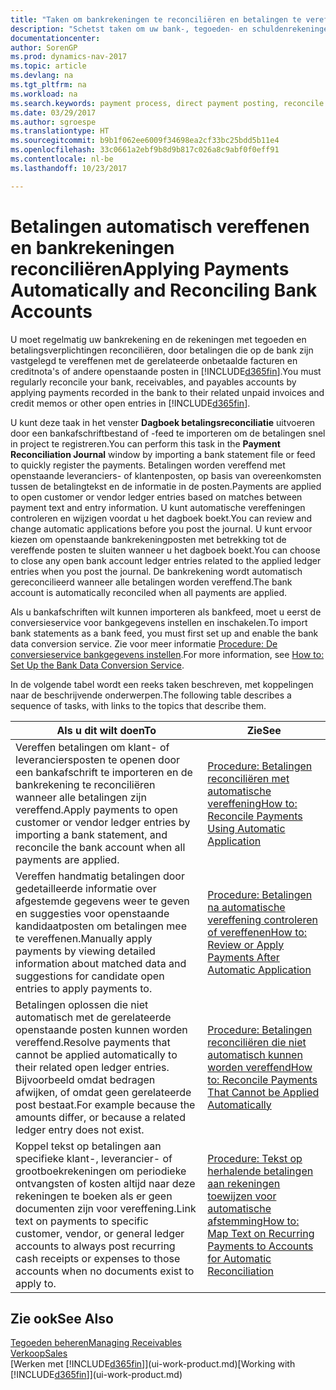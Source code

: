 ```yaml
---
title: "Taken om bankrekeningen te reconciliëren en betalingen te vereffenen met gerelateerde posten"
description: "Schetst taken om uw bank-, tegoeden- en schuldenrekeningen te reconciliëren, kasontvangsten of onkosten te boeken en betalingen automatisch te vereffenen."
documentationcenter: 
author: SorenGP
ms.prod: dynamics-nav-2017
ms.topic: article
ms.devlang: na
ms.tgt_pltfrm: na
ms.workload: na
ms.search.keywords: payment process, direct payment posting, reconcile payment, expenses, cash receipts
ms.date: 03/29/2017
ms.author: sgroespe
ms.translationtype: HT
ms.sourcegitcommit: b9b1f062ee6009f34698ea2cf33bc25bdd5b11e4
ms.openlocfilehash: 33c0661a2ebf9b8d9b817c026a8c9abf0f0eff91
ms.contentlocale: nl-be
ms.lasthandoff: 10/23/2017

---
```

# <a name="applying-payments-automatically-and-reconciling-bank-accounts"></a><span data-ttu-id="dc5b5-103">Betalingen automatisch vereffenen en bankrekeningen reconciliëren</span><span class="sxs-lookup"><span data-stu-id="dc5b5-103">Applying Payments Automatically and Reconciling Bank Accounts</span></span>
<span data-ttu-id="dc5b5-104">U moet regelmatig uw bankrekening en de rekeningen met tegoeden en betalingsverplichtingen reconciliëren, door betalingen die op de bank zijn vastgelegd te vereffenen met de gerelateerde onbetaalde facturen en creditnota's of andere openstaande posten in [!INCLUDE[d365fin](includes/d365fin_long_md.md)].</span><span class="sxs-lookup"><span data-stu-id="dc5b5-104">You must regularly reconcile your bank, receivables, and payables accounts by applying payments recorded in the bank to their related unpaid invoices and credit memos or other open entries in [!INCLUDE[d365fin](includes/d365fin_long_md.md)].</span></span>  

<span data-ttu-id="dc5b5-105">U kunt deze taak in het venster **Dagboek betalingsreconciliatie** uitvoeren door een bankafschriftbestand of -feed te importeren om de betalingen snel in project te registreren.</span><span class="sxs-lookup"><span data-stu-id="dc5b5-105">You can perform this task in the **Payment Reconciliation Journal** window by importing a bank statement file or feed to quickly register the payments.</span></span> <span data-ttu-id="dc5b5-106">Betalingen worden vereffend met openstaande leveranciers- of klantenposten, op basis van overeenkomsten tussen de betalingtekst en de informatie in de posten.</span><span class="sxs-lookup"><span data-stu-id="dc5b5-106">Payments are applied to open customer or vendor ledger entries based on matches between payment text and entry information.</span></span> <span data-ttu-id="dc5b5-107">U kunt automatische vereffeningen controleren en wijzigen voordat u het dagboek boekt.</span><span class="sxs-lookup"><span data-stu-id="dc5b5-107">You can review and change automatic applications before you post the journal.</span></span> <span data-ttu-id="dc5b5-108">U kunt ervoor kiezen om openstaande bankrekeningposten met betrekking tot de vereffende posten te sluiten wanneer u het dagboek boekt.</span><span class="sxs-lookup"><span data-stu-id="dc5b5-108">You can choose to close any open bank account ledger entries related to the applied ledger entries when you post the journal.</span></span> <span data-ttu-id="dc5b5-109">De bankrekening wordt automatisch gereconcilieerd wanneer alle betalingen worden vereffend.</span><span class="sxs-lookup"><span data-stu-id="dc5b5-109">The bank account is automatically reconciled when all payments are applied.</span></span>  

<span data-ttu-id="dc5b5-110">Als u bankafschriften wilt kunnen importeren als bankfeed, moet u eerst de conversieservice voor bankgegevens instellen en inschakelen.</span><span class="sxs-lookup"><span data-stu-id="dc5b5-110">To import bank statements as a bank feed, you must first set up and enable the bank data conversion service.</span></span> <span data-ttu-id="dc5b5-111">Zie voor meer informatie [Procedure: De conversieservice bankgegevens instellen](bank-how-setup-bank-data-conversion-service.md).</span><span class="sxs-lookup"><span data-stu-id="dc5b5-111">For more information, see [How to: Set Up the Bank Data Conversion Service](bank-how-setup-bank-data-conversion-service.md).</span></span>  

<span data-ttu-id="dc5b5-112">In de volgende tabel wordt een reeks taken beschreven, met koppelingen naar de beschrijvende onderwerpen.</span><span class="sxs-lookup"><span data-stu-id="dc5b5-112">The following table describes a sequence of tasks, with links to the topics that describe them.</span></span>  

| <span data-ttu-id="dc5b5-113">Als u dit wilt doen</span><span class="sxs-lookup"><span data-stu-id="dc5b5-113">To</span></span> | <span data-ttu-id="dc5b5-114">Zie</span><span class="sxs-lookup"><span data-stu-id="dc5b5-114">See</span></span> |
| --- | --- |
| <span data-ttu-id="dc5b5-115">Vereffen betalingen om klant- of leveranciersposten te openen door een bankafschrift te importeren en de bankrekening te reconciliëren wanneer alle betalingen zijn vereffend.</span><span class="sxs-lookup"><span data-stu-id="dc5b5-115">Apply payments to open customer or vendor ledger entries by importing a bank statement, and reconcile the bank account when all payments are applied.</span></span> |[<span data-ttu-id="dc5b5-116">Procedure: Betalingen reconciliëren met automatische vereffening</span><span class="sxs-lookup"><span data-stu-id="dc5b5-116">How to: Reconcile Payments Using Automatic Application</span></span>](receivables-how-reconcile-payments-auto-application.md) |
| <span data-ttu-id="dc5b5-117">Vereffen handmatig betalingen door gedetailleerde informatie over afgestemde gegevens weer te geven en suggesties voor openstaande kandidaatposten om betalingen mee te vereffenen.</span><span class="sxs-lookup"><span data-stu-id="dc5b5-117">Manually apply payments by viewing detailed information about matched data and suggestions for candidate open entries to apply payments to.</span></span> |[<span data-ttu-id="dc5b5-118">Procedure: Betalingen na automatische vereffening controleren of vereffenen</span><span class="sxs-lookup"><span data-stu-id="dc5b5-118">How to: Review or Apply Payments After Automatic Application</span></span>](receivables-how-review-apply-payments-auto-application.md) |
| <span data-ttu-id="dc5b5-119">Betalingen oplossen die niet automatisch met de gerelateerde openstaande posten kunnen worden vereffend.</span><span class="sxs-lookup"><span data-stu-id="dc5b5-119">Resolve payments that cannot be applied automatically to their related open ledger entries.</span></span> <span data-ttu-id="dc5b5-120">Bijvoorbeeld omdat bedragen afwijken, of omdat geen gerelateerde post bestaat.</span><span class="sxs-lookup"><span data-stu-id="dc5b5-120">For example because the amounts differ, or because a related ledger entry does not exist.</span></span> |[<span data-ttu-id="dc5b5-121">Procedure: Betalingen reconciliëren die niet automatisch kunnen worden vereffend</span><span class="sxs-lookup"><span data-stu-id="dc5b5-121">How to: Reconcile Payments That Cannot be Applied Automatically</span></span>](receivables-how-reconcile-payments-cannot-apply-auto.md) |
| <span data-ttu-id="dc5b5-122">Koppel tekst op betalingen aan specifieke klant-, leverancier- of grootboekrekeningen om periodieke ontvangsten of kosten altijd naar deze rekeningen te boeken als er geen documenten zijn voor vereffening.</span><span class="sxs-lookup"><span data-stu-id="dc5b5-122">Link text on payments to specific customer, vendor, or general ledger accounts to always post recurring cash receipts or expenses to those accounts when no documents exist to apply to.</span></span> |[<span data-ttu-id="dc5b5-123">Procedure: Tekst op herhalende betalingen aan rekeningen toewijzen voor automatische afstemming</span><span class="sxs-lookup"><span data-stu-id="dc5b5-123">How to: Map Text on Recurring Payments to Accounts for Automatic Reconciliation</span></span>](receivables-how-map-text-recurring-payments-accounts-auto-reconcilliation.md) |

## <a name="see-also"></a><span data-ttu-id="dc5b5-124">Zie ook</span><span class="sxs-lookup"><span data-stu-id="dc5b5-124">See Also</span></span>
[<span data-ttu-id="dc5b5-125">Tegoeden beheren</span><span class="sxs-lookup"><span data-stu-id="dc5b5-125">Managing Receivables</span></span>](receivables-manage-receivables.md)  
[<span data-ttu-id="dc5b5-126">Verkoop</span><span class="sxs-lookup"><span data-stu-id="dc5b5-126">Sales</span></span>](sales-manage-sales.md)  
<span data-ttu-id="dc5b5-127">[Werken met [!INCLUDE[d365fin](includes/d365fin_md.md)]](ui-work-product.md)</span><span class="sxs-lookup"><span data-stu-id="dc5b5-127">[Working with [!INCLUDE[d365fin](includes/d365fin_md.md)]](ui-work-product.md)</span></span>


